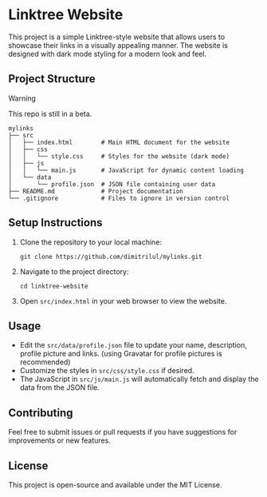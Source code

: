 # Linktree Website

This project is a simple Linktree-style website that allows users to showcase their links in a visually appealing manner. The website is designed with dark mode styling for a modern look and feel.

## Project Structure

> [!WARNING]
> This repo is still in a beta.

```
mylinks
├── src
│   ├── index.html        # Main HTML document for the website
│   ├── css
│   │   └── style.css     # Styles for the website (dark mode)
│   ├── js
│   │   └── main.js       # JavaScript for dynamic content loading
│   └── data
│       └── profile.json  # JSON file containing user data
├── README.md             # Project documentation
└── .gitignore            # Files to ignore in version control
```

## Setup Instructions

1. Clone the repository to your local machine:
   ```
   git clone https://github.com/dimitrilul/mylinks.git
   ```

2. Navigate to the project directory:
   ```
   cd linktree-website
   ```

3. Open `src/index.html` in your web browser to view the website.

## Usage

- Edit the `src/data/profile.json` file to update your name, description, profile picture and links. (using Gravatar for profile pictures is recommended)
- Customize the styles in `src/css/style.css` if desired.
- The JavaScript in `src/js/main.js` will automatically fetch and display the data from the JSON file.

## Contributing

Feel free to submit issues or pull requests if you have suggestions for improvements or new features.

## License

This project is open-source and available under the MIT License.
